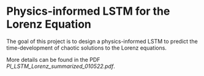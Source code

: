 # Physics-informed LSTM for the Lorenz Equation

The goal of this project is to design a physics-informed LSTM to predict the time-development of chaotic solutions to the Lorenz equations.

More details can be found in the PDF *PI_LSTM_Lorenz_summarized_010522.pdf*.